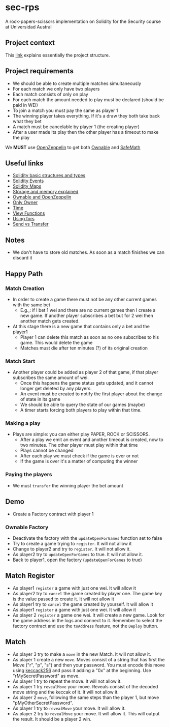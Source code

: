 # sec-rps

A rock-papers-scissors implementation on Solidity for the Security course at Universidad Austral

## Project context

This [link](https://blog.ippon.tech/creating-your-first-truffle-project-part-1-of-2/) explains essentially the project
structure.

## Project requirements

- We should be able to create multiple matches simultaneously
- For each match we only have two players
- Each match consists of only on play
- For each match the amount needed to play must be declared (should be paid in WEI)
- To join a match you must pay the same as player 1
- The winning player takes everything. If it's a draw they both take back what they bet
- A match must be cancelable by player 1 (the creating player)
- After a user made its play then the other player has a timeout to make the play

We **MUST** use [OpenZeppelin](https://docs.openzeppelin.com/contracts/4.x/) to get
both [Ownable](https://docs.openzeppelin.com/contracts/4.x/access-control#ownership-and-ownable)
and [SafeMath](https://docs.openzeppelin.com/contracts/4.x/utilities#api:math.adoc%23SafeMath)

## Useful links

- [Solidity basic structures and types](https://cryptozombies.io/es/lesson/1/chapter/2)
- [Solidity Events](https://cryptozombies.io/es/lesson/1/chapter/13)
- [Solidity Maps](https://cryptozombies.io/es/lesson/2/chapter/2)
- [Storage and memory explained](https://cryptozombies.io/es/lesson/2/chapter/7)
- [Ownable and OpenZeppelin](https://cryptozombies.io/es/lesson/3/chapter/2)
- [Only Owner](https://cryptozombies.io/es/lesson/3/chapter/3)
- [Time](https://cryptozombies.io/es/lesson/3/chapter/5)
- [View Functions](https://cryptozombies.io/es/lesson/3/chapter/10)
- [Using fors](https://cryptozombies.io/es/lesson/3/chapter/12)
- [Send vs Transfer](https://vomtom.at/solidity-send-vs-transfer/)

## Notes

- We don't have to store old matches. As soon as a match finishes we can discard it

## Happy Path

### Match Creation

- In order to create a game there must not be any other current games with the same bet
    - E.g.,: if I bet 1 wei and there are no current games then I create a new game. If another player subscribes a bet
      but for 2 wei then another match gets created.
- At this stage there is a new game that contains only a bet and the player1
    - Player 1 can delete this match as soon as no one subscribes to his game. This would delete the game
    - Matches must die after ten minutes (?) of its original creation

### Match Start

- Another player could be added as player 2 of that game, if that player subscribes the same amount of wei.
    - Once this happens the game status gets updated, and it cannot longer get deleted by any players.
    - An event must be created to notify the first player about the change of state in its game
    - We should be able to query the state of our games (maybe)
    - A timer starts forcing both players to play within that time.

### Making a play

- Plays are simple: you can either play PAPER, ROCK or SCISSORS.
    - After a play we emit an event and another timeout is created, now to two minutes. The other player must play
      within that time
    - Plays cannot be changed
    - After each play we must check if the game is over or not
    - If the game is over it's a matter of computing the winner

### Paying the players

- We must `transfer` the winning player the bet amount

## Demo

- Create a Factory contract with player 1

### Ownable Factory

- Deactivate the factory with the `updateOpenForGames` function set to false
- Try to create a game trying to `register`. It will not allow it
- Change to player2 and try to `register`. It will not allow it.
- As player2 try to `updateOpenForGames` to true. It will not allow it.
- Back to player1, open the factory (`updateOpenForGames` to true)

## Match Register

- As player1 `register` a game with just one wei. It will allow it
- As player2 try to `cancel` the game created by player one. The game key is the value passed to create it. It will not
  allow it
- As player1 try to `cancel` the game created by yourself. It will allow it
- As player1 `register` a game with just one wei. It will allow it
- As player 2 `register` a game one wei. It will create a new game. Look for the game address in the logs and connect to
  it. Remember to select the factory contract and use the `toAddress` feature, not the `Deploy` button.

## Match

- As player 3 try to make a `move` in the new Match. It will not allow it.
- As player 1 create a new `move`. Moves consist of a string that has first the Move ("r", "p", "s") and then your
  password. You must encode this move using [keccack256](https://emn178.github.io/online-tools/keccak_256.html) and pass
  it adding a "0x" at the beginning. Use "rMySecretPassword" as move.
- As player 1 try to repeat the move. It will not allow it.
- As player 1 try `revealMove` your move. Reveals consist of the decoded move string and the keccak of it. It will not
  allow it.
- As player 2 `move`, following the same steps than the player 1, but move "pMyOtherSecretPassword".
- As player 1 try to `revealMove` your move. It will allow it.
- As player 2 try to `revealMove` your move. It will allow it. This will output the result. It should be a player 2 win.